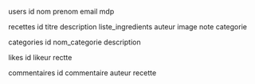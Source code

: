 users
id
nom
prenom
email
mdp

recettes
id
titre
description
liste_ingredients
auteur
image
note
categorie

categories
id
nom_categorie
description

likes
id
likeur
rectte

commentaires
id
commentaire
auteur
recette
